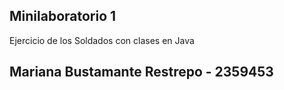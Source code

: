 ## Minilaboratorio 1

Ejercicio de los Soldados con clases en Java

## Mariana Bustamante Restrepo - 2359453

